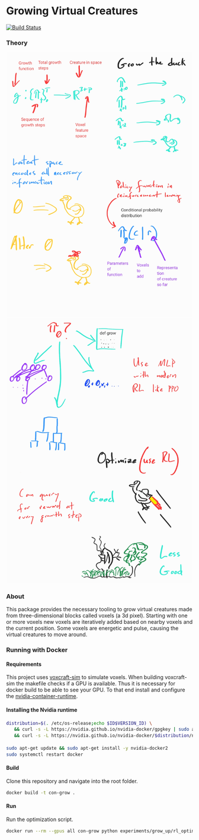 # Growing Virtual Creatures

[![Build Status](https://travis-ci.com/cfusting/conditional-growth.svg?branch=main)](https://travis-ci.com/cfusting/conditional-growth)

### Theory

![theory1](./docs/theory1.jpg)
![theory2](./docs/theory2.jpg)

### About

This package provides the necessary tooling to grow virtual creatures made from three-dimensional blocks called voxels (a 3d pixel). Starting with one or more voxels new voxels are iteratively added based on nearby voxels and the current position. Some voxels are energetic and pulse, causing the virtual creatures to move around.

### Running with Docker

#### Requirements
This project uses [voxcraft-sim](https://github.com/voxcraft/voxcraft-sim) to simulate voxels. When building voxcraft-sim the makefile checks if a GPU is available. Thus it is necessary for docker build to be able to see your GPU. To that end install and configure the [nvidia-container-runtime](https://stackoverflow.com/questions/59691207/docker-build-with-nvidia-runtime).

#### Installing the Nvidia runtime

```bash
distribution=$(. /etc/os-release;echo $ID$VERSION_ID) \
   && curl -s -L https://nvidia.github.io/nvidia-docker/gpgkey | sudo apt-key add - \
   && curl -s -L https://nvidia.github.io/nvidia-docker/$distribution/nvidia-docker.list | sudo tee /etc/apt/sources.list.d/nvidia-docker.list
   
sudo apt-get update && sudo apt-get install -y nvidia-docker2
sudo systemctl restart docker
```

#### Build

Clone this repository and navigate into the root folder.

```bash
docker build -t con-grow .
```

#### Run

Run the optimization script.

```bash
docker run --rm --gpus all con-grow python experiments/grow_up/rl_optimize.py
```

